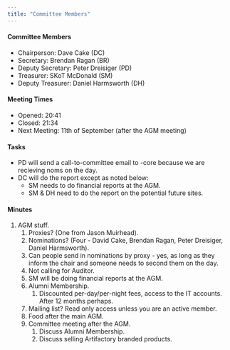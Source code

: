 ```yaml
---
title: "Committee Members"
---
```

#### Committee Members

-   Chairperson: Dave Cake (DC)
-   Secretary: Brendan Ragan (BR)
-   Deputy Secretary: Peter Dreisiger (PD)
-   Treasurer: SKoT McDonald (SM)
-   Deputy Treasurer: Daniel Harmsworth (DH)

#### Meeting Times

-   Opened: 20:41
-   Closed: 21:34
-   Next Meeting: 11th of September (after the AGM meeting)

#### Tasks

-   PD will send a call-to-committee email to -core because we are recieving noms on the day.
-   DC will do the report except as noted below:
    -   SM needs to do financial reports at the AGM.
    -   SM & DH need to do the report on the potential future sites.

#### Minutes

1.  AGM stuff.
    1.  Proxies? (One from Jason Muirhead).
    2.  Nominations? (Four - David Cake, Brendan Ragan, Peter Dreisiger, Daniel Harmsworth).
    3.  Can people send in nominations by proxy - yes, as long as they inform the chair and someone needs to second them on the day.
    4.  Not calling for Auditor.
    5.  SM will be doing financial reports at the AGM.
    6.  Alumni Membership.
        1.  Discounted per-day/per-night fees, access to the IT accounts. After 12 months perhaps.
    7.  Mailing list? Read only access unless you are an active member.
    8.  Food after the main AGM.
    9.  Committee meeting after the AGM.
        1.  Discuss Alumni Membership.
        2.  Discuss selling Artifactory branded products.
